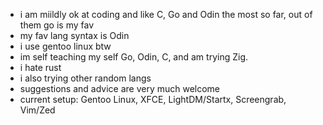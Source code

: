 - i am miildly ok at coding and like C, Go and Odin the most so far, out of them go is my fav
- my fav lang syntax is Odin
- i use gentoo linux btw
- im self teaching my self Go, Odin, C, and am trying Zig. 
- i hate rust
- i also trying other random langs
- suggestions and advice are very much welcome
- current setup: Gentoo Linux, XFCE, LightDM/Startx, Screengrab, Vim/Zed

<!---
lovemearowlet/lovemearowlet is a ✨ special ✨ repository because its `README.md` (this file) appears on your GitHub profile.
You can click the Preview link to take a look at your changes.
--->
